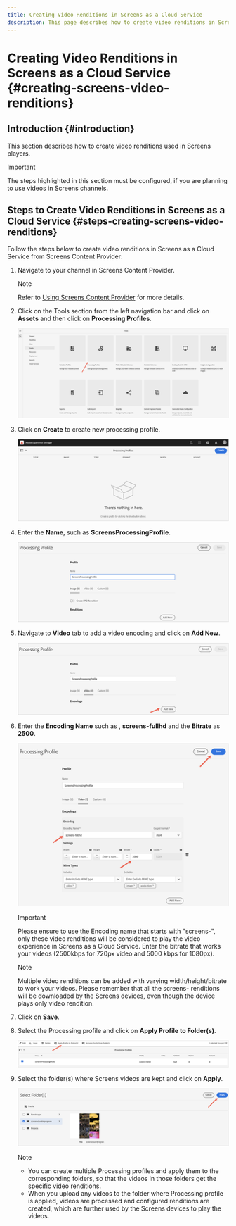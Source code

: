 ```yaml
---
title: Creating Video Renditions in Screens as a Cloud Service
description: This page describes how to create video renditions in Screens as a Cloud Service.
---
```


# Creating Video Renditions in Screens as a Cloud Service {#creating-screens-video-renditions}

## Introduction {#introduction}

This section describes how to create video renditions used in Screens players. 

>[!IMPORTANT]
>The steps  highlighted in this section must be configured, if you are planning to use videos in Screens channels.

## Steps to Create Video Renditions in Screens as a Cloud Service {#steps-creating-screens-video-renditions}

Follow the steps below to create video renditions in Screens as a Cloud Service from Screens Content Provider:

1. Navigate to your channel in Screens Content Provider.

   >[!NOTE]
   >Refer to [Using Screens Content Provider](https://experienceleague.adobe.com/docs/experience-manager-cloud-service/screens-as-cloud-service/configure-screens-cloud/using-screens-content-provider.html?lang=en#screens-content-provider) for  more details.

1. Click on the Tools section from the left navigation bar and click on **Assets** and then click on **Processing Profiles**.

    ![](/help/screens-cloud/assets/configure/screens-cp-3.png)

1. Click on **Create** to create new processing profile.

   ![](/help/screens-cloud/assets/configure/screens-video-2.png)

1. Enter the **Name**, such as **ScreensProcessingProfile**.

   ![](/help/screens-cloud/assets/configure/screens-video-3.png)

1. Navigate to **Video** tab to add a video encoding and click on **Add New**.

   ![](/help/screens-cloud/assets/configure/screens-video-4a.png)

1. Enter the **Encoding Name** such as , **screens-fullhd** and the **Bitrate** as **2500**.

   ![](/help/screens-cloud/assets/configure/screens-video-4.png)

   >[!IMPORTANT]
   >Please ensure to use the Encoding name that starts with "screens-", only these video renditions will be considered to play the video experience in Screens as a Cloud Service. Enter the bitrate that works your videos (2500kbps for 720px video and 5000 kbps for 1080px).

   >[!NOTE]
   >Multiple video renditions can be added with varying width/height/bitrate to work your videos. Please remember that all the screens- renditions will be downloaded by the Screens devices, even though the device plays only video rendition.

1. Click on **Save**.

1. Select the Processing profile and click on **Apply Profile to Folder(s)**.

   ![](/help/screens-cloud/assets/configure/screens-video-5.png)

1. Select the folder(s) where Screens videos are kept and click on **Apply**.

   ![](/help/screens-cloud/assets/configure/screens-video-6.png)

   >[!NOTE]
   >* You can create multiple Processing profiles and apply them to the corresponding folders, so that the videos in those folders get the specific video renditions.
   >* When you upload any videos to the folder where Processing profile is applied, videos are processed and configured renditions are created, which are further used by the Screens devices to play the videos.

